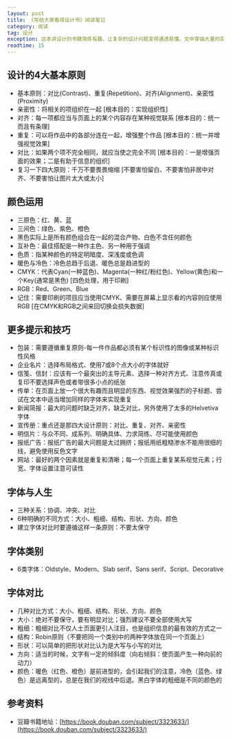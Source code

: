 ```yaml
---
layout: post
title: 《写给大家看得设计书》阅读笔记
category: 阅读
tag: 设计
exception: 这本讲设计的书籍简练有趣，让复杂的设计问题变得通透易懂。文中穿插大量的实例，从标志到名片，再从广告牌到宣传册，都有非常丰富的介绍...
readtime: 15
---
```


## 设计的4大基本原则
* 基本原则：对比(Contrast)、重复(Repetition)、对齐(Alignment)、亲密性(Proximity)
* 亲密性：将相关的项组织在一起 [根本目的：实现组织性]
* 对齐：每一项都应当与页面上的某个内容存在某种视觉联系 [根本目的：统一而且有条理]
* 重复：可以将作品中的各部分连在一起，增强整个作品 [根本目的：统一并增强视觉效果]
* 对比：如果两个项不完全相同，就应当使之完全不同 [根本目的：一是增强页面的效果；二是有助于信息的组织]
* 复习一下四大原则：千万不要畏畏缩缩 [不要害怕留白、不要害怕非居中对齐、不要害怕让图片太大或太小]

## 颜色运用
* 三原色：红、黄、蓝
* 三间色：绿色、紫色、橙色
* 黑色实际上是所有颜色组合在一起的混合产物、白色不含任何颜色
* 互补色：最佳搭配是一种作主色、另一种用于强调
* 色质：指某种颜色的特定明暗度、深浅度或色调
* 暖色与冷色：冷色总趋于后退、暖色总是趋进型的
* CMYK：代表Cyan(一种蓝色)、Magenta(一种红/粉红色)、Yellow(黄色)和一个Key(通常是黑色) [四色处理，用于印刷]
* RGB：Red、Green、Blue
* 记住：需要印刷的项目应当使用CMYK、需要在屏幕上显示看的内容则应使用RGB [在CMYK和RGB之间来回切换会损失数据]

## 更多提示和技巧
* 包装：需要遵循重复原则-每一件作品都必须有某个标识性的图像或某种标识性风格
* 企业名片：选择布局格式、使用7或8个点大小的字体就好
* 信笺、信封：应该有一个最突出的主导元素、选择一种对齐方式、注意传真或复印不要选择声色或者带很多小点的纸张
* 传单：在页面上放一个很大有趣而且明显的东西、视觉效果强烈的子标题、尝试在文本中适当增加同样的字体来实现重复
* 新闻简报：最大的问题时缺乏对齐，缺乏对比，另外使用了太多的Helvetiva字体
* 宣传册：重点还是那四大设计原则：对比、重复、对齐、亲密性
* 明信片：与众不同、成系列、明确具体、力求简练、尽可能使用颜色
* 报纸广告：报纸广告的最大问题是太过拥挤；报纸用纸粗糙渗水不能用很细的线，避免使用反色文字
* 网站：最好的两个因素就是重复和清晰；每一个页面上重复某系视觉元素；行宽、字体设置注意可读性

## 字体与人生
* 三种关系：协调、冲突、对比
* 6种明确的不同方式：大小、粗细、结构、形状、方向、颜色
* 建立字体对比时要遵循这样一条原则：不要太保守

## 字体类别
* 6类字体：Oldstyle、Modern、Slab serif、Sans serif、Script、Decorative

## 字体对比
* 几种对比方式：大小、粗细、结构、形状、方向、颜色
* 大小：绝对不要保守，要有明显对比；强烈建议不要全部使用大写
* 粗细：粗细对比不仅人士页面更引人注目，也是组织信息的最有效的方式之一
* 结构：Robin原则（不要把同一个类别中的两种字体放在同一个页面上）
* 形状：可以简单的把形状对比认为是大写与小写的对比
* 方向：适当的时候，文字有一定的倾斜度（向右倾斜：使页面产生一种向前的动力）
* 颜色：暖色（红色、橙色）是前进型的，会引起我们的注意，冷色（蓝色、绿色）是远离型的，总是在我们的视线中后退。黑白字体的粗细是不同的颜色的

## 参考资料
* 豆瓣书籍地址：[https://book.douban.com/subject/3323633/](https://book.douban.com/subject/3323633/)